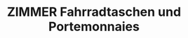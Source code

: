 ---
title: "ZIMMER Fahrradtaschen und Portemonnaies"
url: /berlin/zimmer-fahrradtaschen-und-portemonnaies/
shop: Taschen & Koffer
---